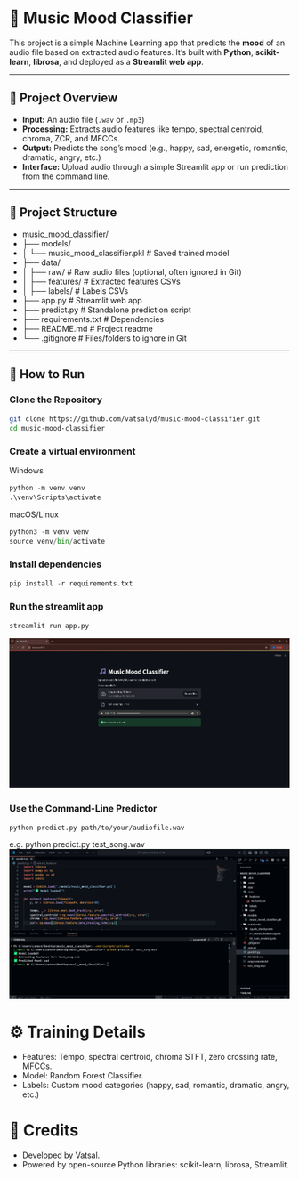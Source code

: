 # 🎵 Music Mood Classifier

This project is a simple Machine Learning app that predicts the **mood** of an audio file based on extracted audio features. It’s built with **Python**, **scikit-learn**, **librosa**, and deployed as a **Streamlit web app**.

---

## 📌 Project Overview

- **Input:** An audio file (`.wav` or `.mp3`)
- **Processing:** Extracts audio features like tempo, spectral centroid, chroma, ZCR, and MFCCs.
- **Output:** Predicts the song’s mood (e.g., happy, sad, energetic, romantic, dramatic, angry, etc.)
- **Interface:** Upload audio through a simple Streamlit app or run prediction from the command line.

---

## 📂 Project Structure

- music_mood_classifier/
- ├── models/
- │ └── music_mood_classifier.pkl # Saved trained model
- ├── data/
- │ ├── raw/ # Raw audio files (optional, often ignored in Git)
- │ ├── features/ # Extracted features CSVs
- │ ├── labels/ # Labels CSVs
- ├── app.py # Streamlit web app
- ├── predict.py # Standalone prediction script
- ├── requirements.txt # Dependencies
- ├── README.md # Project readme
- └── .gitignore # Files/folders to ignore in Git



---

## 🚀 How to Run

### Clone the Repository

```bash
git clone https://github.com/vatsalyd/music-mood-classifier.git
cd music-mood-classifier
```

### Create a virtual environment
Windows
```python
python -m venv venv
.\venv\Scripts\activate
```
macOS/Linux
```python
python3 -m venv venv
source venv/bin/activate
```

### Install dependencies
```python
pip install -r requirements.txt
```

### Run the streamlit app
```python
streamlit run app.py
```
![alt text](<images/Screenshot 2025-07-16 204541.png>)


### Use the Command-Line Predictor
```pyhton 
python predict.py path/to/your/audiofile.wav
```
e.g. python predict.py test_song.wav
![alt text](<images/Screenshot 2025-07-16 205155.png>)


# ⚙️ Training Details
- Features: Tempo, spectral centroid, chroma STFT, zero crossing rate, MFCCs.
- Model: Random Forest Classifier.
- Labels: Custom mood categories (happy, sad, romantic, dramatic, angry, etc.)



# 🙌 Credits
- Developed by Vatsal.
- Powered by open-source Python libraries: scikit-learn, librosa, Streamlit.

